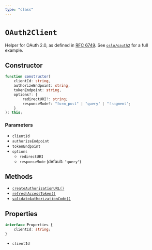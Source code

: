 ```yaml
---
type: "class"
---
```


# `OAuth2Client`

Helper for OAuth 2.0, as defined in [RFC 6749](https://datatracker.ietf.org/doc/html/rfc6749). See [`oslo/oauth2`](/reference/oauth2) for a full example.

## Constructor

```ts
function constructor(
	clientId: string,
	authorizeEndpoint: string,
	tokenEndpoint: string,
	options?: {
		redirectURI?: string;
		responseMode?: "form_post" | "query" | "fragment";
	}
): this;
```

### Parameters

- `clientId`
- `authorizeEndpoint`
- `tokenEndpoint`
- `options`
  - `redirectURI`
  - `responseMode` (default: `"query"`)

## Methods

- [`createAuthorizationURL()`](ref:oauth2/OAuth2Client)
- [`refreshAccessToken()`](ref:oauth2/OAuth2Client)
- [`validateAuthorizationCode()`](ref:oauth2/OAuth2Client)

## Properties

```ts
interface Properties {
	clientId: string;
}
```

- `clientId`
